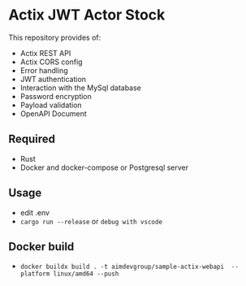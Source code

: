 # Actix JWT Actor Stock

This repository provides of:

- Actix REST API
- Actix CORS config
- Error handling
- JWT authentication
- Interaction with the MySql database
- Password encryption
- Payload validation
- OpenAPI Document

## Required

- Rust
- Docker and docker-compose or Postgresql server

## Usage

- edit .env
- `cargo run --release` or `debug with vscode`

## Docker build

- `docker buildx build . -t aimdevgroup/sample-actix-webapi  --platform linux/amd64 --push`
